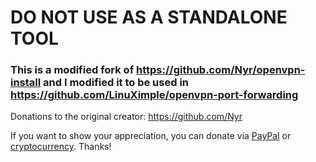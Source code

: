 # DO NOT USE AS A STANDALONE TOOL

### This is a modified fork of https://github.com/Nyr/openvpn-install and I modified it to be used in https://github.com/LinuXimple/openvpn-port-forwarding 





Donations to the original creator: https://github.com/Nyr

If you want to show your appreciation, you can donate via [PayPal](https://www.paypal.com/cgi-bin/webscr?cmd=_s-xclick&hosted_button_id=VBAYDL34Z7J6L) or [cryptocurrency](https://pastebin.com/raw/M2JJpQpC). Thanks!
